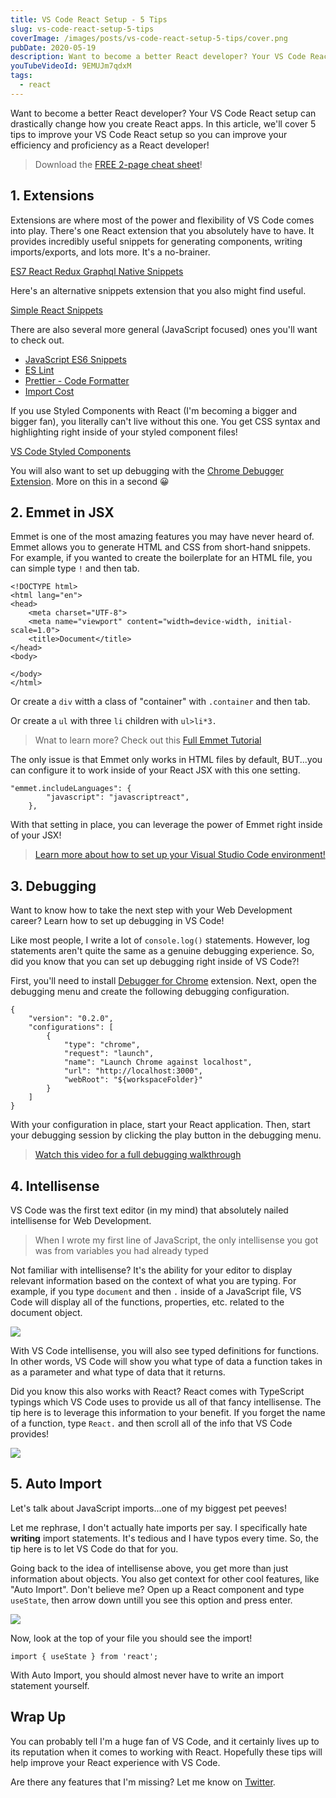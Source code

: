 ```yaml
---
title: VS Code React Setup - 5 Tips
slug: vs-code-react-setup-5-tips
coverImage: /images/posts/vs-code-react-setup-5-tips/cover.png
pubDate: 2020-05-19
description: Want to become a better React developer? Your VS Code React setup can drastically change the way you create React apps. In this video, we'll cover 5 tips to improve your VS Code React setup to also improve your efficiency and proficiency as a React developer!
youTubeVideoId: 9EMUJm7qdxM
tags:
  - react
---
```


Want to become a better React developer? Your VS Code React setup can drastically change how you create React apps. In this article, we'll cover 5 tips to improve your VS Code React setup so you can improve your efficiency and proficiency as a React developer!

> Download the [FREE 2-page cheat sheet](https://learn.jamesqquick.com/vs-code-react-cheatsheet/)!

## 1\. Extensions

Extensions are where most of the power and flexibility of VS Code comes into play. There's one React extension that you absolutely have to have. It provides incredibly useful snippets for generating components, writing imports/exports, and lots more. It's a no-brainer.

[ES7 React Redux Graphql Native Snippets](https://marketplace.visualstudio.com/items?itemName=dsznajder.es7-react-js-snippets)

Here's an alternative snippets extension that you also might find useful.

[Simple React Snippets](https://marketplace.visualstudio.com/items?itemName=burkeholland.simple-react-snippets)

There are also several more general (JavaScript focused) ones you'll want to check out.

- [JavaScript ES6 Snippets](https://marketplace.visualstudio.com/items?itemName=xabikos.JavaScriptSnippets)
- [ES Lint](https://marketplace.visualstudio.com/items?itemName=dbaeumer.vscode-eslint)
- [Prettier - Code Formatter](https://marketplace.visualstudio.com/items?itemName=esbenp.prettier-vscode)
- [Import Cost](https://marketplace.visualstudio.com/items?itemName=wix.vscode-import-cost)

If you use Styled Components with React (I'm becoming a bigger and bigger fan), you literally can't live without this one. You get CSS syntax and highlighting right inside of your styled component files!

[VS Code Styled Components](https://marketplace.visualstudio.com/items?itemName=jpoissonnier.vscode-styled-components)

You will also want to set up debugging with the [Chrome Debugger Extension](https://marketplace.visualstudio.com/items?itemName=msjsdiag.debugger-for-chrome). More on this in a second 😀

## 2\. Emmet in JSX

Emmet is one of the most amazing features you may have never heard of. Emmet allows you to generate HTML and CSS from short-hand snippets. For example, if you wanted to create the boilerplate for an HTML file, you can simple type `!` and then tab.

    <!DOCTYPE html>
    <html lang="en">
    <head>
        <meta charset="UTF-8">
        <meta name="viewport" content="width=device-width, initial-scale=1.0">
        <title>Document</title>
    </head>
    <body>

    </body>
    </html>

Or create a `div` witth a class of "container" with `.container` and then tab.

Or create a `ul` with three `li` children with `ul>li*3.`

> Wnat to learn more? Check out this [Full Emmet Tutorial](https://www.youtube.com/watch?v=5guZjNDcVnA)

The only issue is that Emmet only works in HTML files by default, BUT...you can configure it to work inside of your React JSX with this one setting.

    "emmet.includeLanguages": {
            "javascript": "javascriptreact",
        },

With that setting in place, you can leverage the power of Emmet right inside of your JSX!

> [Learn more about how to set up your Visual Studio Code environment!](https://www.udemy.com/learn-visual-studio-code)

## 3\. Debugging

Want to know how to take the next step with your Web Development career? Learn how to set up debugging in VS Code!

Like most people, I write a lot of `console.log()` statements. However, log statements aren't quite the same as a genuine debugging experience. So, did you know that you can set up debugging right inside of VS Code?!

First, you'll need to install [Debugger for Chrome](https://marketplace.visualstudio.com/items?itemName=msjsdiag.debugger-for-chrome) extension. Next, open the debugging menu and create the following debugging configuration.

    {
        "version": "0.2.0",
        "configurations": [
            {
                "type": "chrome",
                "request": "launch",
                "name": "Launch Chrome against localhost",
                "url": "http://localhost:3000",
                "webRoot": "${workspaceFolder}"
            }
        ]
    }

With your configuration in place, start your React application. Then, start your debugging session by clicking the play button in the debugging menu.

> [Watch this video for a full debugging walkthrough](https://www.youtube.com/watch?v=OlwIDANNpOc)

## 4\. Intellisense

VS Code was the first text editor (in my mind) that absolutely nailed intellisense for Web Development.

> When I wrote my first line of JavaScript, the only intellisense you got was from variables you had already typed

Not familiar with intellisense? It's the ability for your editor to display relevant information based on the context of what you are typing. For example, if you type `document` and then `.` inside of a JavaScript file, VS Code will display all of the functions, properties, etc. related to the document object.

![](/images/posts/vs-code-react-setup-5-tips/1.jpeg)

With VS Code intellisense, you will also see typed definitions for functions. In other words, VS Code will show you what type of data a function takes in as a parameter and what type of data that it returns.

Did you know this also works with React? React comes with TypeScript typings which VS Code uses to provide us all of that fancy intellisense. The tip here is to leverage this information to your benefit. If you forget the name of a function, type `React.` and then scroll all of the info that VS Code provides!

![](/images/posts/vs-code-react-setup-5-tips/2.jpeg)

## 5\. Auto Import

Let's talk about JavaScript imports...one of my biggest pet peeves!

Let me rephrase, I don't actually hate imports per say. I specifically hate **writing** import statements. It's tedious and I have typos every time. So, the tip here is to let VS Code do that for you.

Going back to the idea of intellisense above, you get more than just information about objects. You also get context for other cool features, like "Auto Import". Don't believe me? Open up a React component and type `useState`, then arrow down untill you see this option and press enter.

![](/images/posts/vs-code-react-setup-5-tips/3.jpeg)

Now, look at the top of your file you should see the import!

    import { useState } from 'react';

With Auto Import, you should almost never have to write an import statement yourself.

## Wrap Up

You can probably tell I'm a huge fan of VS Code, and it certainly lives up to its reputation when it comes to working with React. Hopefully these tips will help improve your React experience with VS Code.

Are there any features that I'm missing? Let me know on [Twitter](https://twitter.com/jamesqquick).
